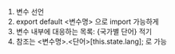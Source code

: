 1. 변수 선언
2. export default <변수명> 으로 import 가능하게
3. 변수 내부에 대응하는 목록: {국가별 단어} 적기
4. 참조는 <변수명>.<단어>[this.state.lang]; 로 가능